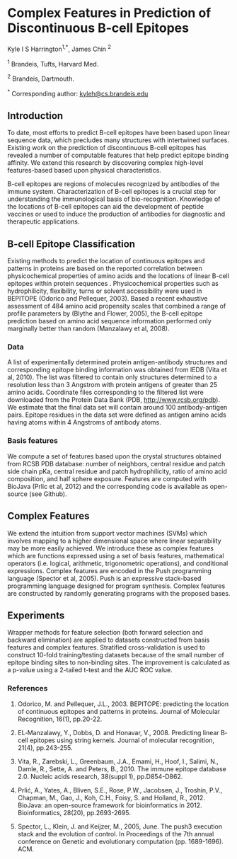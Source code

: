 # Complex Features in Prediction of Discontinuous B-cell Epitopes

Kyle I S Harrington<sup>1,*</sup>, James Chin <sup>2</sup>

<sup>1</sup> Brandeis, Tufts, Harvard Med.

<sup>2</sup> Brandeis, Dartmouth.

<sup>*</sup> Corresponding author: kyleh@cs.brandeis.edu

## Introduction

To date, most efforts to predict B-cell epitopes have been based upon linear
sequence data, which precludes many structures with intertwined surfaces. Existing
work on the prediction of discontinuous B-cell epitopes has revealed a number of
computable features that help predict epitope binding affinity. We extend this
research by discovering complex high-level features-based based upon physical
characteristics.

B-cell epitopes are regions of molecules recognized by antibodies of the immune system. Characterization of B-cell epitopes is a crucial step for understanding the immunological basis of bio-recognition. Knowledge of the locations of B-cell epitopes can aid the development of peptide vaccines or used to induce the production of antibodies for diagnostic and therapeutic applications.

<!-- %The ability of an antibody to specifically bind an antigen forms the basis of numerous immunodetection and immunotherapeutics applications.
Hence, it is of interest to develop improved methods for predicting B-cell epitopes.\\ -->

<!-- % Defining the problem:
Although it has been estimated that over 90% of B-cell epitopes are
discontinuous (i.e.,segments separated in antigen protein sequence and brought
into proximity by protein folding) \cite{Barlow1986}, most existing methods for
prediction of B-cell epitopes are designed to predict linear amino acid
sequences (continuous epitopes) using exclusively use protein sequences as
input. \cite{Hopp1983, Odorico2003} -->


## B-cell Epitope Classification

<!-- %Most existing methods do a poor job of predicting discontinuous epitopes.
% How good is current continuous epitope prediction models on predicting linear epitopes? -->
Existing methods to predict the location of continuous epitopes and patterns in proteins are based on the reported correlation between physicochemical properties of amino acids and the locations of linear B-cell epitopes within protein sequences . Physicochemical properties such as hydrophilicity, flexibility, turns or solvent accessibility were used in BEPITOPE (Odorico and Pellequer, 2003). Based a recent exhaustive assessment of 484 amino acid propensity scales that combined a range of profile parameters by (Blythe and Flower, 2005),  the B-cell epitope prediction based on amino acid sequence information performed only marginally better than random (Manzalawy et al, 2008).

<!-- Machine learning approaches have been used to improve the accuracy of linear B-cell epitope prediction methods. Bepipred (Larsen et al, 2006) uses two amino acid propensity scales and a Hidden Markov Model (HMM) trained on linear epitopes to yield a slight improvement in prediction accuracy relative to techniques that rely solely on analysis of amino acid physicochemical properties. ABCPred uses artificial neural networks for predicting linear B-cell epitopes had a best performance of 66\% accuracy when evaluated on a non-redundant data set of 700 B-cell epitopes and 700 non-epitope peptides, using fivefold crow-validation tests and input sequence windows ranging from 10 to 20 amino acids. BCPred, a method for predicting linear B-cell epitopes using an SVM machine learning method reported outperforming 11 SVM-based classifiers with an AUC of 0.758 (Manzalawy, 2008). -->

<!-- Although most B-cell epitopes are discontinous, a limited number of prediction methods exist for discontinuous epitope prediction exist. The existing methods include CEP (Kulkarni-Kale et al, 2005) , Discotope (Andersen et al, 2006), PEPITO (Sweredoski et al, 2008), ElliPro (Ponomarenko et al, 2008), SEPPA (Sun et al, 2009), EPITOPIA (Rubinstein et al, 2009a; 2009b) and EPCES (Liang et al, 2009). These methods to predict discontinuous epitopes have had limited success in predicting discontinuous success.
EPSVR and EPMeta are server applications for discontinuous epitope prediction that use Support Vector Regression (SVR) to integrate multiple attributes for discontinuous epitope prediction, reported an AUC higher than that of any other existing single server (Liang et al, 2010). EPSVR has a reported AUC of 0.597, and EPMeta has a reported AUC of 0.638, which is significantly higher than PEPITO and Discotope ($p-value <$ 0.05) (Liang et al, 2010). -->

### Data

A list of experimentally determined protein antigen-antibody structures and corresponding
epitope binding information was
obtained from IEDB (Vita et al, 2010). The
list was filtered to contain only structures determined to a resolution less
than 3 Angstrom with protein antigens of greater than 25 amino acids. Coordinate
files corresponding to the filtered list were downloaded from the Protein Data
Bank (PDB, http://www.rcsb.org/pdb). We estimate that the final data set will
contain around 100 antibody-antigen pairs. Epitope residues in the data set were
defined as antigen amino acids having atoms within 4 Angstroms of antibody atoms.

### Basis features
We compute a set of features based upon the crystal structures obtained from
RCSB PDB database: number of neighbors, central residue and patch side chain pKa, central residue and patch hydrophilicity, ratio of amino acid composition, and half sphere exposure. Features are computed with BioJava (Prlic et al, 2012) and the corresponding code is available as open-source (see Github).

## Complex Features

We extend the intuition from support vector machines (SVMs) which involves mapping to a higher dimensional space where linear separability may be more easily achieved. We introduce these as complex features which are functions expressed using a set of basis features, mathematical operators (i.e. logical, arithmetic, trigonometric operations), and conditional expressions.
Complex features are encoded in the Push programming language
(Spector et al, 2005). Push is an expressive stack-based programming language designed for
 program synthesis. Complex features are constructed by randomly generating programs with the proposed bases.

## Experiments

Wrapper methods for feature selection (both forward selection and backward elimination) are applied to datasets constructed from basis features and complex features. Stratified cross-validation is used to construct 10-fold training/testing datasets because of the small number of epitope binding sites to non-binding sites. The improvement is calculated as a p-value using a 2-tailed t-test and the AUC ROC value.

### References

1. Odorico, M. and Pellequer, J.L., 2003. BEPITOPE: predicting the location of continuous epitopes and patterns in proteins. Journal of Molecular Recognition, 16(1), pp.20-22.

2. EL‐Manzalawy, Y., Dobbs, D. and Honavar, V., 2008. Predicting linear B‐cell epitopes using string kernels. Journal of molecular recognition, 21(4), pp.243-255.

3. Vita, R., Zarebski, L., Greenbaum, J.A., Emami, H., Hoof, I., Salimi, N., Damle, R., Sette, A. and Peters, B., 2010. The immune epitope database 2.0. Nucleic acids research, 38(suppl 1), pp.D854-D862.

4. Prlić, A., Yates, A., Bliven, S.E., Rose, P.W., Jacobsen, J., Troshin, P.V., Chapman, M., Gao, J., Koh, C.H., Foisy, S. and Holland, R., 2012. BioJava: an open-source framework for bioinformatics in 2012. Bioinformatics, 28(20), pp.2693-2695.

5. Spector, L., Klein, J. and Keijzer, M., 2005, June. The push3 execution stack and the evolution of control. In Proceedings of the 7th annual conference on Genetic and evolutionary computation (pp. 1689-1696). ACM.
